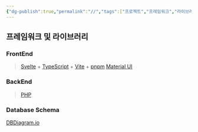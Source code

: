 ```yaml
---
{"dg-publish":true,"permalink":"//","tags":["프로젝트","프레임워크","라이브러리"]}
---
```


## 프레임워크 및 라이브러리
### FrontEnd
> [Svelte](https://svelte.dev/) +  [TypeScript](https://www.typescriptlang.org/) + [Vite](https://ko.vitejs.dev/) + [pnpm](https://pnpm.io/ko/)
> [Material UI](https://mui.com/material-ui/getting-started/)

### BackEnd
> [PHP](https://www.php.net/)

### Database Schema
[DBDiagram.io](https://dbdiagram.io/d/JM_Cafe-64f6e85002bd1c4a5efb3f37)